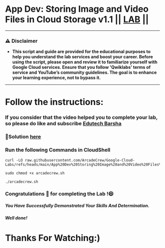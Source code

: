 # App Dev: Storing Image and Video Files in Cloud Storage v1.1 || [LAB](https://www.cloudskillsboost.google/focuses/1075?parent=catalog) ||

---
### ⚠️ Disclaimer
- **This script and guide are provided for  the educational purposes to help you understand the lab services and boost your career. Before using the script, please open and review it to familiarize yourself with Google Cloud services. Ensure that you follow 'Qwiklabs' terms of service and YouTube’s community guidelines. The goal is to enhance your learning experience, not to bypass it.**
---
# Follow the instructions:
### If you consider that the video helped you to complete your lab, so please do like and subscribe [Edutech Barsha](https://www.youtube.com/@edutechbarsha)

### 🔗Solution [here](https://youtu.be/qmEAyQ4pluI)

### Run the following Commands in CloudShell

```
curl -LO raw.githubusercontent.com/ArcadeCrew/Google-Cloud-Labs/refs/heads/main/App%20Dev%20Storing%20Image%20and%20Video%20Files%20in%20Cloud%20Storage%20v1.1/arcadecrew.sh

sudo chmod +x arcadecrew.sh

./arcadecrew.sh
```  
### Congratulations 🎉 for completing the Lab !😄

##### *You Have Successfully Demonstrated Your Skills And Determination.*

#### *Well done!*

# Thanks For Watching:)
